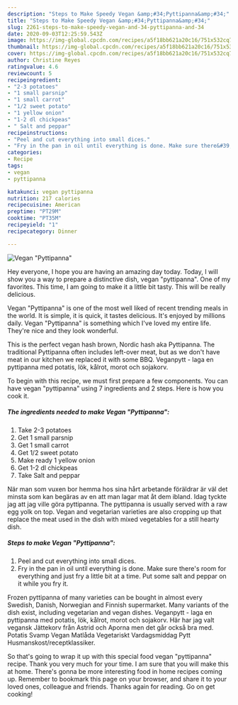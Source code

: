 ```yaml
---
description: "Steps to Make Speedy Vegan &amp;#34;Pyttipanna&amp;#34;"
title: "Steps to Make Speedy Vegan &amp;#34;Pyttipanna&amp;#34;"
slug: 2261-steps-to-make-speedy-vegan-and-34-pyttipanna-and-34
date: 2020-09-03T12:25:59.543Z
image: https://img-global.cpcdn.com/recipes/a5f18bb621a20c16/751x532cq70/vegan-pyttipanna-recipe-main-photo.jpg
thumbnail: https://img-global.cpcdn.com/recipes/a5f18bb621a20c16/751x532cq70/vegan-pyttipanna-recipe-main-photo.jpg
cover: https://img-global.cpcdn.com/recipes/a5f18bb621a20c16/751x532cq70/vegan-pyttipanna-recipe-main-photo.jpg
author: Christine Reyes
ratingvalue: 4.6
reviewcount: 5
recipeingredient:
- "2-3 potatoes"
- "1 small parsnip"
- "1 small carrot"
- "1/2 sweet potato"
- "1 yellow onion"
- "1-2 dl chickpeas"
- " Salt and peppar"
recipeinstructions:
- "Peel and cut everything into small dices."
- "Fry in the pan in oil until everything is done. Make sure there&#39;s room for everything and just fry a little bit at a time. Put some salt and peppar on it while you fry it."
categories:
- Recipe
tags:
- vegan
- pyttipanna

katakunci: vegan pyttipanna 
nutrition: 217 calories
recipecuisine: American
preptime: "PT29M"
cooktime: "PT35M"
recipeyield: "1"
recipecategory: Dinner

---
```



![Vegan &#34;Pyttipanna&#34;](https://img-global.cpcdn.com/recipes/a5f18bb621a20c16/751x532cq70/vegan-pyttipanna-recipe-main-photo.jpg)

Hey everyone, I hope you are having an amazing day today. Today, I will show you a way to prepare a distinctive dish, vegan &#34;pyttipanna&#34;. One of my favorites. This time, I am going to make it a little bit tasty. This will be really delicious.

Vegan &#34;Pyttipanna&#34; is one of the most well liked of recent trending meals in the world. It is simple, it is quick, it tastes delicious. It's enjoyed by millions daily. Vegan &#34;Pyttipanna&#34; is something which I've loved my entire life. They're nice and they look wonderful.

This is the perfect vegan hash brown, Nordic hash aka Pyttipanna. The traditional Pyttipanna often includes left-over meat, but as we don&#39;t have meat in our kitchen we replaced it with some BBQ. Veganpytt - laga en pyttipanna med potatis, lök, kålrot, morot och sojakorv.


To begin with this recipe, we must first prepare a few components. You can have vegan &#34;pyttipanna&#34; using 7 ingredients and 2 steps. Here is how you cook it.

<!--inarticleads1-->

##### The ingredients needed to make Vegan &#34;Pyttipanna&#34;:

1. Take 2-3 potatoes
1. Get 1 small parsnip
1. Get 1 small carrot
1. Get 1/2 sweet potato
1. Make ready 1 yellow onion
1. Get 1-2 dl chickpeas
1. Take  Salt and peppar


När man som vuxen bor hemma hos sina hårt arbetande föräldrar är väl det minsta som kan begäras av en att man lagar mat åt dem ibland. Idag tyckte jag att jag ville göra pyttipanna. The pyttipanna is usually served with a raw egg yolk on top. Vegan and vegetarian varieties are also cropping up that replace the meat used in the dish with mixed vegetables for a still hearty dish. 

<!--inarticleads2-->

##### Steps to make Vegan &#34;Pyttipanna&#34;:

1. Peel and cut everything into small dices.
1. Fry in the pan in oil until everything is done. Make sure there&#39;s room for everything and just fry a little bit at a time. Put some salt and peppar on it while you fry it.


Frozen pyttipanna of many varieties can be bought in almost every Swedish, Danish, Norwegian and Finnish supermarket. Many variants of the dish exist, including vegetarian and vegan dishes. Veganpytt - laga en pyttipanna med potatis, lök, kålrot, morot och sojakorv. Här har jag valt vegansk Jättekorv från Astrid och Aporna men det går också bra med. Potatis Svamp Vegan Matlåda Vegetariskt Vardagsmiddag Pytt Husmanskost/receptklassiker. 

So that's going to wrap it up with this special food vegan &#34;pyttipanna&#34; recipe. Thank you very much for your time. I am sure that you will make this at home. There's gonna be more interesting food in home recipes coming up. Remember to bookmark this page on your browser, and share it to your loved ones, colleague and friends. Thanks again for reading. Go on get cooking!
